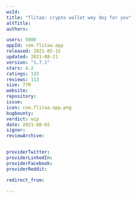 ```yaml
---
wsId: 
title: "flitaa: crypto wallet wey dey for you"
altTitle: 
authors:

users: 5000
appId: com.flitaa.app
released: 2021-05-15
updated: 2021-08-21
version: "1.7.1"
stars: 4.2
ratings: 133
reviews: 113
size: 77M
website: 
repository: 
issue: 
icon: com.flitaa.app.png
bugbounty: 
verdict: wip
date: 2021-08-02
signer: 
reviewArchive:


providerTwitter: 
providerLinkedIn: 
providerFacebook: 
providerReddit: 

redirect_from:

---
```



